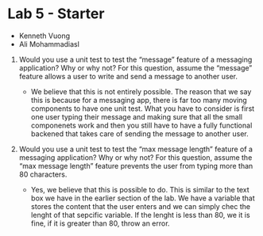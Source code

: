 # Lab 5 - Starter

* Kenneth Vuong
* Ali Mohammadiasl

1) Would you use a unit test to test the “message” feature of a messaging application? Why or why not? For this question, assume the “message” feature allows a user to write and send a message to another user.
    - We believe that this is not entirely possible. The reason that we say this is because for a messaging app, there is far too many moving components to have one unit test. What you have to consider is first one user typing their message and making sure that all the small componenets work and then you still have to have a fully functional backened that takes care of sending the message to another user.

2) Would you use a unit test to test the “max message length” feature of a messaging application? Why or why not? For this question, assume the “max message length” feature prevents the user from typing more than 80 characters.
    - Yes, we believe that this is possible to do. This is similar to the text box we have in the earlier section of the lab. We have a variable that stores the content that the user enters and we can simply chec the lenght of that sepcific variable. If the lenght is less than 80, we it is fine, if it is greater than 80, throw an error.
  

[](https://kennethkietvuong.github.io/Lab5_Starter/)
